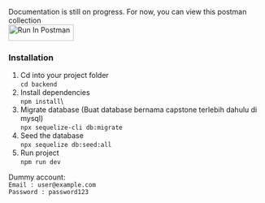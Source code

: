 Documentation is still on progress. For now, you can view this postman collection\
[<img src="https://run.pstmn.io/button.svg" alt="Run In Postman" style="width: 128px; height: 32px;">](https://app.getpostman.com/run-collection/27863176-030d402d-a92c-4648-a1ca-0f464821e839?action=collection%2Ffork&source=rip_markdown&collection-url=entityId%3D27863176-030d402d-a92c-4648-a1ca-0f464821e839%26entityType%3Dcollection%26workspaceId%3Da6d86821-bb87-4674-85dc-cdd0b2a1536e)

### Installation

1.  Cd into your project folder\
    `cd backend`
2.  Install dependencies\
    `npm install`\
3.  Migrate database (Buat database bernama capstone terlebih dahulu di mysql)\
    `npx sequelize-cli db:migrate `
4.  Seed the database\
    `npx sequelize db:seed:all  `
5.  Run project\
    `npm run dev`

Dummy account:\
`Email : user@example.com`\
`Password : password123`
